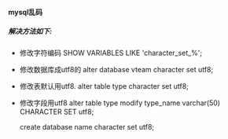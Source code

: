 #### mysql乱码
##### 解决方法如下:
- 修改字符编码
    SHOW VARIABLES LIKE 'character_set_%';
- 修改数据库成utf8的
    alter database vteam character set utf8;
- 修改表默认用utf8.
    alter table type character set utf8;
- 修改字段用utf8
    alter table type modify type_name varchar(50) CHARACTER SET utf8;

    create database name character set utf8;
